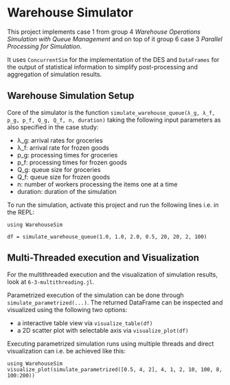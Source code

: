# Warehouse Simulator

This project implements case 1 from group 4 _Warehouse Operations Simulation with Queue Management_ and on top of it group 6 case 3 _Parallel Processing for Simulation_.

It uses `ConcurrentSim` for the implementation of the DES and `DataFrames` for the output of statistical information to simplify post-processing and aggregation of simulation results.

## Warehouse Simulation Setup

Core of the simulator is the function `simulate_warehouse_queue(λ_g, λ_f, p_g, p_f, Q_g, Q_f, n, duration)` taking the following input parameters as also specified in the case study:

- λ_g: arrival rates for groceries
- λ_f: arrival rate for frozen goods
- p_g: processing times for groceries
- p_f: processing times for frozen goods
- Q_g: queue size for groceries
- Q_f: queue size for frozen goods
- n: number of workers processing the items one at a time
- duration: duration of the simulation

To run the simulation, activate this project and run the following lines i.e. in the REPL:

```{julia}
using WarehouseSim

df = simulate_warehouse_queue(1.0, 1.0, 2.0, 0.5, 20, 20, 2, 100)
```

## Multi-Threaded execution and Visualization

For the multithreaded execution and the visualization of simulation results, look at `6-3-multithreading.jl`.

Parametrized execution of the simulation can be done through `simulate_parametrized(...)`.
The returned DataFrame can be inspected and visualized using the following two options:

- a interactive table view via `visualize_table(df)`
- a 2D scatter plot with selectable axis via `visualize_plot(df)`

Executing parametrized simulation runs using multiple threads and direct visualization can i.e. 
be achieved like this:

```{julia}
using WarehouseSim
visualize_plot(simulate_parametrized([0.5, 4, 2], 4, 1, 2, 10, 100, 8, 100:200))
```

